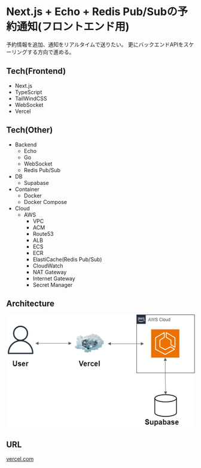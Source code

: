 # Next.js + Echo + Redis Pub/Subの予約通知(フロントエンド用)

予約情報を追加、通知をリアルタイムで送りたい。
更にバックエンドAPIをスケーリングする方向で進める。

## Tech(Frontend)

-   Next.js
-   TypeScript
-   TailWindCSS
-   WebSocket
-   Vercel

## Tech(Other)

-   Backend
    -   Echo
    -   Go
    -   WebSocket
    -   Redis Pub/Sub
-   DB
    -   Supabase
-   Container
    -   Docker
    -   Docker Compose
-   Cloud
    -   AWS
        -   VPC
        -   ACM
        -   Route53
        -   ALB
        -   ECS
        -   ECR
        -   ElastiCache(Redis Pub/Sub)
        -   CloudWatch
        -   NAT Gateway
        -   Internet Gateway
        -   Secret Manager

## Architecture

![Architecture](./diagrams/frontend.drawio.png)

## URL

[vercel.com](https://vercel.com/)
